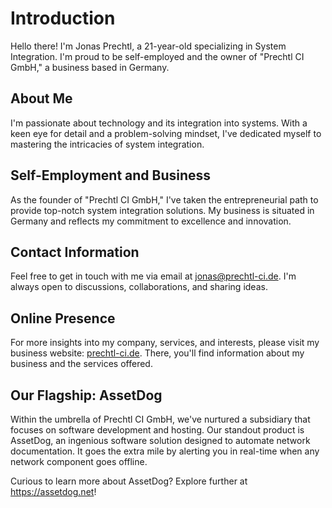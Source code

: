 # Introduction

Hello there! I'm Jonas Prechtl, a 21-year-old specializing in System Integration. I'm proud to be self-employed and the owner of "Prechtl CI GmbH," a business based in Germany.

## About Me

I'm passionate about technology and its integration into systems. With a keen eye for detail and a problem-solving mindset, I've dedicated myself to mastering the intricacies of system integration.

## Self-Employment and Business

As the founder of "Prechtl CI GmbH," I've taken the entrepreneurial path to provide top-notch system integration solutions. My business is situated in Germany and reflects my commitment to excellence and innovation.

## Contact Information

Feel free to get in touch with me via email at jonas@prechtl-ci.de. I'm always open to discussions, collaborations, and sharing ideas.

## Online Presence

For more insights into my company, services, and interests, please visit my business website: [prechtl-ci.de](https://prechtl-ci.de). There, you'll find information about my business and the services offered.

## Our Flagship: AssetDog

Within the umbrella of Prechtl CI GmbH, we've nurtured a subsidiary that focuses on software development and hosting. Our standout product is AssetDog, an ingenious software solution designed to automate network documentation. It goes the extra mile by alerting you in real-time when any network component goes offline.

Curious to learn more about AssetDog? Explore further at <a href="https://assetdog.net" rel="dofollow">https://assetdog.net</a>!


<!---
jonasprechtl/jonasprechtl is a ✨ special ✨ repository because its `README.md` (this file) appears on your GitHub profile.
You can click the Preview link to take a look at your changes.
--->
